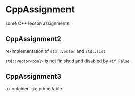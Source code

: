 # CppAssignment

some C++ lesson assignments

## CppAssignment2

re-implementation of `std::vector` and `std::list`

`std::vector<bool>` is not finished and disabled by `#if False`

## CppAssignment3

a container-like prime table